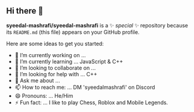 ## Hi there 👋

**syeedal-mashrafi/syeedal-mashrafi** is a ✨ _special_ ✨ repository because its `README.md` (this file) appears on your GitHub profile.

Here are some ideas to get you started:

- 🔭 I’m currently working on ... 
- 🌱 I’m currently learning ... JavaScript & C++
- 👯 I’m looking to collaborate on ...
- 🤔 I’m looking for help with ... C++
- 💬 Ask me about ... 
- 📫 How to reach me: ... DM 'syeedalmashrafi' on Discord
- 😄 Pronouns: ... He/Him
- ⚡ Fun fact: ... I like to play Chess, Roblox and Mobile Legends.
